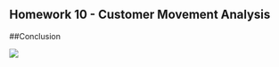 ## Homework 10 - Customer Movement Analysis

##Conclusion

![](https://github.com/chetninphat/BADS7105-CRM-Analytics-and-Intelligence/blob/main/Homework%2010/HW10.png)
